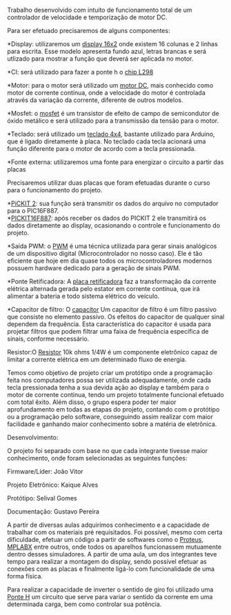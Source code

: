 Trabalho desenvolvido com intuíto de funcionamento total de um controlador de velocidade e temporização de motor DC.

Para ser efetuado precisaremos de alguns componentes:

*Display: utilizaremos um [display 16x2](https://components101.com/displays/16x2-lcd-pinout-datasheet) onde existem 16 colunas e 2 linhas para escrita. Esse modelo 
apresenta fundo azul, letras brancas e será utlizado para mostrar a função que deverá ser aplicada no motor.

*CI: será utilizado para fazer a ponte h o [chip L298](https://components101.com/ics/l298-pin-configuration-features-datasheet) 

*Motor: para o motor será utilizado um [motor DC](https://recursos.techmakers.com.br/MediaCenter/Datasheet%20Micro%20Motor%20DC%2012V%206500RPM%20P-N-AK555-306PL12S6500C.pdf), mais conhecido como motor de corrente contínua, onde a velocidade do motor é controlada através da variação da corrente, diferente de outros modelos.

*Mosfet: o [mosfet](https://flaviobabos.com.br/mosfet/) é um transistor de efeito de campo de semicondutor de óxido metálico e será utilizado para a transmissão da tensão para o motor.

*Teclado: será utilizado um [teclado 4x4](https://cdn.sparkfun.com/assets/f/f/a/5/0/DS-16038.pdf), bastante utilizado para Arduino, que é ligado diretamente à placa. No teclado cada tecla acionará uma função diferente para o motor de acordo com a tecla pressionada.

*Fonte externa: utilizaremos uma fonte para energizar o circuito a partir das placas

Precisaremos utilizar duas placas que foram efetuadas durante o curso para o funcionamento do projeto.

*[PiCKIT 2](https://www.google.com/url?sa=i&url=http%3A%2F%2Felectronics-diy.com%2Felectronic_schematic.php%3Fid%3D824&psig=AOvVaw0fKVQ5oa-WGl_pJipMtp1v&ust=1650021809616000&source=images&cd=vfe&ved=0CAkQjRxqFwoTCOCHybG4k_cCFQAAAAAdAAAAABAO): sua função será transmitir os dados do arquivo no computador para o PIC16F887.  
*[PICKIT16F887](https://www.utmel.com/components/pic16f887-8-bit-microcontroller-programming-datasheet-and-pinout?id=777): após receber os dados do PICKIT 2 ele transmitirá os dados diretamente ao display, ocasionando o controle e funcionamento do projeto.

*Saída PWM: o [PWM](https://www.citisystems.com.br/pwm/#:~:text=PWM%20%C3%A9%20a%20t%C3%A9cnica%20usada,a%20gera%C3%A7%C3%A3o%20de%20sinais%20PWM.) é uma técnica utilizada para gerar sinais analógicos de um dispositivo digital (Microcontrolador no nosso caso). Ele é tão eficiente que hoje em dia quase todos os microcontroladores modernos possuem hardware dedicado para a geração de sinais PWM.

*Ponte Retificadora: A [placa retificadora](https://www.mundodaeletrica.com.br/o-que-e-uma-ponte-retificadora/) faz a transformação da corrente elétrica alternada gerada pelo estator em corrente contínua, que irá alimentar a bateria e todo sistema elétrico do veículo.

*Capacitor de filtro: O [capacitor](https://pt.lambdageeks.com/what-is-filter-capacitor-bypass-filter-capacitor/#fc) Um capacitor de filtro é um filtro passivo que consiste no elemento passivo. Os efeitos do capacitor de qualquer sinal dependem da frequência. Esta característica do capacitor é usada para projetar filtros que podem filtrar uma faixa de frequência específica de sinais, conforme necessário.

Resistor:O [Resistor](https://mundoeducacao.uol.com.br/fisica/resistores.htm) 10k ohms 1/4W é um componente eletrônico capaz de limitar a corrente elétrica em um determinado fluxo de energia.

Temos como objetivo de projeto criar um protótipo onde a programação feita nos computadores possa ser utilizada adequadamente, onde cada tecla pressionada tenha a sua devida ação ao display e também para o motor de corrente contínua, tendo um projeto totalmente funcional efetuado com total êxito. Além disso, o grupo espera poder ter maior aprofundamento em todas as etapas do projeto, contando com o protótipo ou a programação pelo software, conseguindo assim realizar com maior facilidade e ganhando maior conhecimento sobre a matéria de eletrônica.

Desenvolvimento:

O projeto foi separado com base no que cada integrante tivesse maior conhecimento, onde foram selecionadas as seguintes funções:

Firmware/Líder: João Vitor

Projeto Eletrônico: Kaique Alves
 
Protótipo: Selival Gomes

Documentação: Gustavo Pereira 

A partir de diversas aulas adquirimos conhecimento e a capacidade de trabalhar com os materiais pré requisitados. Foi possível, mesmo com certa dificuldade, efetuar um código a partir de softwares como o [Proteus](https://www.labsis.com.br/index.php/produtos/proteus), [MPLABX](https://www.microchip.com/en-us/tools-resources/develop/mplab-x-ide) entre outros, onde todos os aparelhos funcionassem mutuamente dentro desses simuladores. A partir de uma aula, um dos integrantes teve tempo para realizar a montagem do display, sendo possível efetuar as conexões com as placas e finalmente ligá-lo com funcionalidade de uma forma física.  

Para realizar a capacidade de inverter o sentido de giro foi utilizado uma [Ponte H](https://mundoprojetado.com.br/ponte-h-o-que-e-e-como-funciona/) um circuito que serve para variar o sentido da corrente em uma determinada carga, bem como controlar sua potência.



